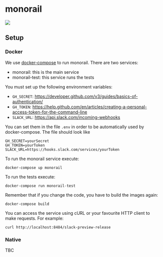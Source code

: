 # monorail

![](https://upload.wikimedia.org/wikipedia/en/4/44/Marge_vs._the_Monorail_(promo_card).png)

## Setup

### Docker

We use [docker-compose](https://docs.docker.com/compose/overview/) to run monorail.
There are two services:

- monorail: this is the main service
- monorail-test: this service runs the tests

You must set up the following environment variables:

- `GH_SECRET`: https://developer.github.com/v3/guides/basics-of-authentication/
- `GH_TOKEN`: https://help.github.com/en/articles/creating-a-personal-access-token-for-the-command-line
- `SLACK_URL`: https://api.slack.com/incoming-webhooks

You can set them in the file `.env` in order to be automatically used by docker-compose. The file should look like

```
GH_SECRET=yourSecret
GH_TOKEN=yourToken
SLACK_URL=https://hooks.slack.com/services/yourToken
```

To run the monorail service execute:

```
docker-compose up monorail
```

To run the tests execute:

```
docker-compose run monorail-test
```

Remember that if you change the code, you have to build the images again:

```
docker-compose build
```

You can access the service using cURL or your favourite HTTP client to make requests. For example:

```
curl http://localhost:8484/slack-preview-release
```

### Native

TBC
